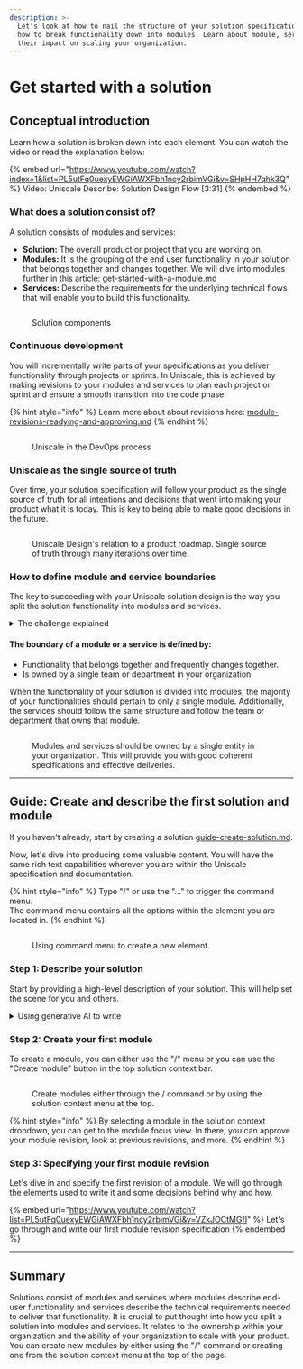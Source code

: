 ```yaml
---
description: >-
  Let's look at how to nail the structure of your solution specification. Learn
  how to break functionality down into modules. Learn about module, services and
  their impact on scaling your organization.
---
```


# Get started with a solution

## Conceptual introduction

Learn how a solution is broken down into each element. You can watch the video or read the explanation below:

{% embed url="https://www.youtube.com/watch?index=1&list=PL5utFq0uexyEWGiAWXFbh1ncy2rbimVGi&v=SHpHH7qhk3Q" %}
Video: Uniscale Describe: Solution Design Flow \[3:31]
{% endembed %}



### What does a solution consist of?

A solution consists of modules and services:

* **Solution:** The overall product or project that you are working on.
* **Modules:** It is the grouping of the end user functionality in your solution that belongs together and changes together. We will dive into modules further in this article: [get-started-with-a-module.md](get-started-with-a-module.md "mention")
* **Services:** Describe the requirements for the underlying technical flows that will enable you to build this functionality.

<figure><img src="../../.gitbook/assets/Concept - new.png" alt=""><figcaption><p>Solution components </p></figcaption></figure>



### Continuous development

You will incrementally write parts of your specifications as you deliver functionality through projects or sprints. In Uniscale, this is achieved by making revisions to your modules and services to plan each project or sprint and ensure a smooth transition into the code phase.

{% hint style="info" %}
Learn more about about revisions here: [module-revisions-readying-and-approving.md](module-revisions-readying-and-approving.md "mention")
{% endhint %}

<figure><img src="../../.gitbook/assets/CleanShot 2024-03-26 at 10.45.02.png" alt=""><figcaption><p>Uniscale in the DevOps process</p></figcaption></figure>



### Uniscale as the single source of truth

Over time, your solution specification will follow your product as the single source of truth for all intentions and decisions that went into making your product what it is today. This is key to being able to make good decisions in the future.

<figure><img src="../../.gitbook/assets/slide - 06.png" alt=""><figcaption><p>Uniscale Design's relation to a product roadmap. Single source of truth through many iterations over time.</p></figcaption></figure>



### How to define module and service boundaries

The key to succeeding with your Uniscale solution design is the way you split the solution functionality into modules and services.&#x20;

<details>

<summary>The challenge explained</summary>

When attempting to scale a software product organization, it becomes challenging when multiple teams attempt to deliver functionality into the same modules and services. This leads to parallel deliveries from multiple teams to the same functionality, resulting in high organizational friction due to conflicts and misalignments in functionality.

</details>

#### The boundary of a module or a service is defined by:

* Functionality that belongs together and frequently changes together.
* Is owned by a single team or department in your organization.&#x20;

When the functionality of your solution is divided into modules, the majority of your functionalities should pertain to only a single module. Additionally, the services should follow the same structure and follow the team or department that owns that module.

<figure><img src="../../.gitbook/assets/slide - 36 - new.png" alt=""><figcaption><p>Modules and services should be owned by a single entity in your organization. This will provide you with good coherent specifications and effective deliveries.</p></figcaption></figure>



***

## Guide: Create and describe the first solution and module

If you haven't already, start by creating a solution [guide-create-solution.md](guide-create-solution.md "mention").

Now, let's dive into producing some valuable content. You will have the same rich text capabilities wherever you are within the Uniscale specification and documentation.

{% hint style="info" %}
Type "/" or use the "..." to trigger the command menu. \
The command menu contains all the options within the element you are located in.&#x20;
{% endhint %}

<figure><img src="../../.gitbook/assets/CleanShot 2024-03-26 at 11.09.55.png" alt=""><figcaption><p>Using command menu to create a new element</p></figcaption></figure>

### Step 1: Describe your solution

Start by providing a high-level description of your solution. This will help set the scene for you and others.

<details>

<summary>Using generative AI to write</summary>

If your plan includes the generative AI functionality you can get started by getting some ideas from the AI. This is helpful for instance when wanting to get help on making your specification well articulated and readable.&#x20;

Remember that even though the AI can help you express things more clearly you are the one responsible for making sure that your intentions and requirements are communicated.&#x20;

</details>



### Step 2: Create your first module

To create a module, you can either use the "/" menu or you can use the "Create module" button in the top solution context bar.

<figure><img src="../../.gitbook/assets/image (2) - new - new.png" alt=""><figcaption><p>Create modules either through the / command or by using the solution context menu at the top.</p></figcaption></figure>

{% hint style="info" %}
By selecting a module in the solution context dropdown, you can get to the module focus view. In there, you can approve your module revision, look at previous revisions, and more.
{% endhint %}



### Step 3: Specifying your first module revision

Let's dive in and specify the first revision of a module. We will go through the elements used to write it and some decisions behind why and how.

{% embed url="https://www.youtube.com/watch?list=PL5utFq0uexyEWGiAWXFbh1ncy2rbimVGi&v=VZkJOCtMGfI" %}
Let's go through and write our first module revision specification
{% endembed %}



***

## Summary

Solutions consist of modules and services where modules describe end-user functionality and services describe the technical requirements needed to deliver that functionality. It is crucial to put thought into how you split a solution into modules and services. It relates to the ownership within your organization and the ability of your organization to scale with your product.\
You can create new modules by either using the "/" command or creating one from the solution context menu at the top of the page.
